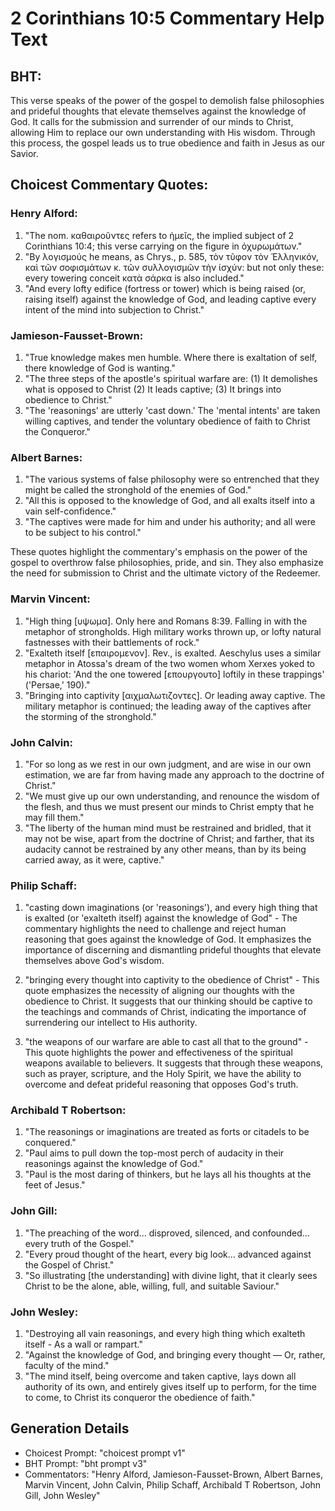 # 2 Corinthians 10:5 Commentary Help Text

## BHT:
This verse speaks of the power of the gospel to demolish false philosophies and prideful thoughts that elevate themselves against the knowledge of God. It calls for the submission and surrender of our minds to Christ, allowing Him to replace our own understanding with His wisdom. Through this process, the gospel leads us to true obedience and faith in Jesus as our Savior.

## Choicest Commentary Quotes:
### Henry Alford:
1. "The nom. καθαιροῦντες refers to ἡμεῖς, the implied subject of 2 Corinthians 10:4; this verse carrying on the figure in ὀχυρωμάτων."
2. "By λογισμούς he means, as Chrys., p. 585, τὸν τῦφον τὸν Ἑλληνικόν, καὶ τῶν σοφισμάτων κ. τῶν συλλογισμῶν τὴν ἰσχύν: but not only these: every towering conceit κατὰ σάρκα is also included."
3. "And every lofty edifice (fortress or tower) which is being raised (or, raising itself) against the knowledge of God, and leading captive every intent of the mind into subjection to Christ."

### Jamieson-Fausset-Brown:
1. "True knowledge makes men humble. Where there is exaltation of self, there knowledge of God is wanting."
2. "The three steps of the apostle's spiritual warfare are: (1) It demolishes what is opposed to Christ (2) It leads captive; (3) It brings into obedience to Christ."
3. "The 'reasonings' are utterly 'cast down.' The 'mental intents' are taken willing captives, and tender the voluntary obedience of faith to Christ the Conqueror."

### Albert Barnes:
1. "The various systems of false philosophy were so entrenched that they might be called the stronghold of the enemies of God."
2. "All this is opposed to the knowledge of God, and all exalts itself into a vain self-confidence."
3. "The captives were made for him and under his authority; and all were to be subject to his control."

These quotes highlight the commentary's emphasis on the power of the gospel to overthrow false philosophies, pride, and sin. They also emphasize the need for submission to Christ and the ultimate victory of the Redeemer.

### Marvin Vincent:
1. "High thing [υψωμα]. Only here and Romans 8:39. Falling in with the metaphor of strongholds. High military works thrown up, or lofty natural fastnesses with their battlements of rock."
2. "Exalteth itself [επαιρομενον]. Rev., is exalted. Aeschylus uses a similar metaphor in Atossa's dream of the two women whom Xerxes yoked to his chariot: 'And the one towered [επουργουτο] loftily in these trappings' ('Persae,' 190)."
3. "Bringing into captivity [αιχμαλωτιζοντες]. Or leading away captive. The military metaphor is continued; the leading away of the captives after the storming of the stronghold."

### John Calvin:
1. "For so long as we rest in our own judgment, and are wise in our own estimation, we are far from having made any approach to the doctrine of Christ."
2. "We must give up our own understanding, and renounce the wisdom of the flesh, and thus we must present our minds to Christ empty that he may fill them."
3. "The liberty of the human mind must be restrained and bridled, that it may not be wise, apart from the doctrine of Christ; and farther, that its audacity cannot be restrained by any other means, than by its being carried away, as it were, captive."

### Philip Schaff:
1. "casting down imaginations (or 'reasonings'), and every high thing that is exalted (or 'exalteth itself) against the knowledge of God" - The commentary highlights the need to challenge and reject human reasoning that goes against the knowledge of God. It emphasizes the importance of discerning and dismantling prideful thoughts that elevate themselves above God's wisdom.

2. "bringing every thought into captivity to the obedience of Christ" - This quote emphasizes the necessity of aligning our thoughts with the obedience to Christ. It suggests that our thinking should be captive to the teachings and commands of Christ, indicating the importance of surrendering our intellect to His authority.

3. "the weapons of our warfare are able to cast all that to the ground" - This quote highlights the power and effectiveness of the spiritual weapons available to believers. It suggests that through these weapons, such as prayer, scripture, and the Holy Spirit, we have the ability to overcome and defeat prideful reasoning that opposes God's truth.

### Archibald T Robertson:
1. "The reasonings or imaginations are treated as forts or citadels to be conquered."
2. "Paul aims to pull down the top-most perch of audacity in their reasonings against the knowledge of God."
3. "Paul is the most daring of thinkers, but he lays all his thoughts at the feet of Jesus."

### John Gill:
1. "The preaching of the word... disproved, silenced, and confounded... every truth of the Gospel." 
2. "Every proud thought of the heart, every big look... advanced against the Gospel of Christ." 
3. "So illustrating [the understanding] with divine light, that it clearly sees Christ to be the alone, able, willing, full, and suitable Saviour."

### John Wesley:
1. "Destroying all vain reasonings, and every high thing which exalteth itself - As a wall or rampart." 
2. "Against the knowledge of God, and bringing every thought — Or, rather, faculty of the mind." 
3. "The mind itself, being overcome and taken captive, lays down all authority of its own, and entirely gives itself up to perform, for the time to come, to Christ its conqueror the obedience of faith."


## Generation Details
- Choicest Prompt: "choicest prompt v1"
- BHT Prompt: "bht prompt v3"
- Commentators: "Henry Alford, Jamieson-Fausset-Brown, Albert Barnes, Marvin Vincent, John Calvin, Philip Schaff, Archibald T Robertson, John Gill, John Wesley"
